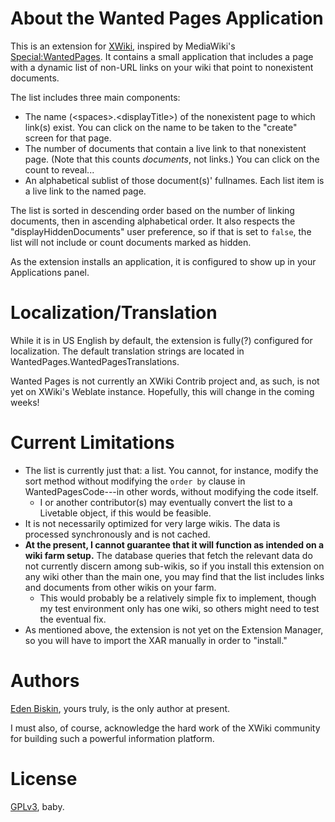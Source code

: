 # About the Wanted Pages Application

This is an extension for [XWiki](https://www.xwiki.org), inspired by MediaWiki's [Special:WantedPages](https://www.mediawiki.org/wiki/Special:WantedPages). It contains a small application that includes a page with a dynamic list of non-URL links on your wiki that point to nonexistent documents.

The list includes three main components:
  - The name (\<spaces\>.\<displayTitle\>) of the nonexistent page to which link(s) exist. You can click on the name to be taken to the "create" screen for that page.
  - The number of documents that contain a live link to that nonexistent page. (Note that this counts *documents*, not links.) You can click on the count to reveal...
  - An alphabetical sublist of those document(s)' fullnames. Each list item is a live link to the named page.

The list is sorted in descending order based on the number of linking documents, then in ascending alphabetical order. It also respects the "displayHiddenDocuments" user preference, so if that is set to `false`, the list will not include or count documents marked as hidden.
  
As the extension installs an application, it is configured to show up in your Applications panel.
  
# Localization/Translation

While it is in US English by default, the extension is fully(?) configured for localization. The default translation strings are located in WantedPages.WantedPagesTranslations.
  
Wanted Pages is not currently an XWiki Contrib project and, as such, is not yet on XWiki's Weblate instance. Hopefully, this will change in the coming weeks!

# Current Limitations

- The list is currently just that: a list. You cannot, for instance, modify the sort method without modifying the `order by` clause in WantedPagesCode---in other words, without modifying the code itself.
  - I or another contributor(s) may eventually convert the list to a Livetable object, if this would be feasible.
- It is not necessarily optimized for very large wikis. The data is processed synchronously and is not cached.
- **At the present, I cannot guarantee that it will function as intended on a wiki farm setup.** The database queries that fetch the relevant data do not currently discern among sub-wikis, so if you install this extension on any wiki other than the main one, you may find that the list includes links and documents from other wikis on your farm.
  - This would probably be a relatively simple fix to implement, though my test environment only has one wiki, so others might need to test the eventual fix.
- As mentioned above, the extension is not yet on the Extension Manager, so you will have to import the XAR manually in order to "install."

# Authors

[Eden Biskin](https://github.com/SightSpirit/), yours truly, is the only author at present.

I must also, of course, acknowledge the hard work of the XWiki community for building such a powerful information platform.
  
# License
  
[GPLv3](https://www.gnu.org/licenses/gpl-3.0.html), baby.
